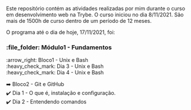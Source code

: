 Este repositório contém as atividades realizadas por mim durante o curso em desenvolvimento web na Trybe.
O curso iniciou no dia 8/11/2021. São mais de 1500h de curso dentro de um período de 12 meses. 

O programa até o dia de hoje, 17/11/2021, foi:

<h3> :file_folder: Módulo1 - Fundamentos</h3>
:arrow_right: Bloco1 - Unix e Bash <br>
:heavy_check_mark: Dia 3 - Unix e Bash <br>
:heavy_check_mark: Dia 4 - Unix e Bash <br>

:arrow_right: Bloco2 - Git e GitHub <br>
:heavy_check_mark: Dia 1 - O que é, instalação e configuração. <br>
:heavy_check_mark: Dia 2 - Entendendo comandos <br>
